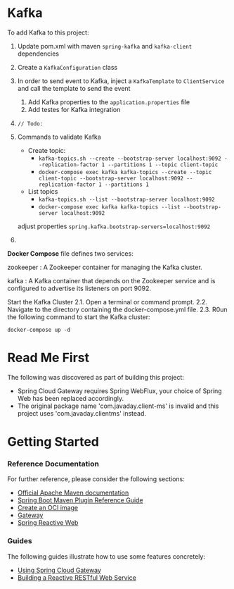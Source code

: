# Kafka
To add Kafka to this project:
1. Update pom.xml with maven `spring-kafka` and `kafka-client` dependencies
2. Create a `KafkaConfiguration` class
3. In order to send event to Kafka, inject a `KafkaTemplate` to `ClientService` and call the template to send the event
   1. Add Kafka properties to the `application.properties` file
   2. Add testes for Kafka integration
4. `// Todo:`
5. Commands to validate Kafka
   * Create topic: 
     * `kafka-topics.sh --create --bootstrap-server localhost:9092 --replication-factor 1 --partitions 1 --topic client-topic`
     * `docker-compose exec kafka kafka-topics --create --topic client-topic --bootstrap-server localhost:9092 --replication-factor 1 --partitions 1`
   * List topics
     * ``kafka-topics.sh --list --bootstrap-server localhost:9092``
     * `docker-compose exec kafka kafka-topics --list --bootstrap-server localhost:9092`

   adjust properties
       `spring.kafka.bootstrap-servers=localhost:9092`

6. 


**Docker Compose** file defines two services:

zookeeper
: A Zookeeper container for managing the Kafka cluster.

kafka
: A Kafka container that depends on the Zookeeper service and is configured to advertise its listeners on port 9092.

Start the Kafka Cluster 2.1. Open a terminal or command prompt. 2.2. Navigate to the directory containing the
docker-compose.yml
file. 2.3. R0un the following command to start the Kafka cluster:

`docker-compose up -d`


# Read Me First
The following was discovered as part of building this project:

* Spring Cloud Gateway requires Spring WebFlux, your choice of Spring Web has been replaced accordingly.
* The original package name 'com.javaday.client-ms' is invalid and this project uses 'com.javaday.clientms' instead.

# Getting Started

### Reference Documentation
For further reference, please consider the following sections:

* [Official Apache Maven documentation](https://maven.apache.org/guides/index.html)
* [Spring Boot Maven Plugin Reference Guide](https://docs.spring.io/spring-boot/docs/2.7.12-SNAPSHOT/maven-plugin/reference/html/)
* [Create an OCI image](https://docs.spring.io/spring-boot/docs/2.7.12-SNAPSHOT/maven-plugin/reference/html/#build-image)
* [Gateway](https://docs.spring.io/spring-cloud-gateway/docs/current/reference/html/)
* [Spring Reactive Web](https://docs.spring.io/spring-boot/docs/2.7.12-SNAPSHOT/reference/htmlsingle/#web.reactive)

### Guides
The following guides illustrate how to use some features concretely:

* [Using Spring Cloud Gateway](https://github.com/spring-cloud-samples/spring-cloud-gateway-sample)
* [Building a Reactive RESTful Web Service](https://spring.io/guides/gs/reactive-rest-service/)

